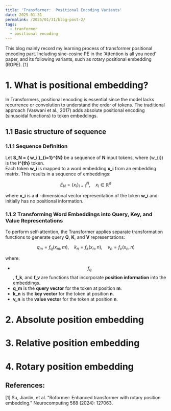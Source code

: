 ```yaml
---
title: 'Transformer:  Positional Encoding Variants'
date: 2025-01-31
permalink: /2025/01/31/blog-post-2/
tags:
  - tranformer
  - positional encoding
---
```


This blog mainly record my learning process of transformer positional encoding part. Including sine-cosine PE in the 'Attention is all you need' paper, and its following variants, 
such as rotary positional embedding (ROPE). [1]
# 1. What is positional embedding?
In Transformers, positional encoding is essential since the model lacks recurrence or convolution to understand the order of tokens. The traditional approach (Vaswani et al., 2017) adds absolute positional encoding (sinusoidal functions) to token embeddings.
## 1.1 Basic structure of sequence
### 1.1.1 Sequence Definition

Let **S_N = \{ w_i \}_{i=1}^{N}** be a sequence of **N** input tokens, where \(w_{i}\) is the **i^{th}** token.  
Each token **w_i** is mapped to a word embedding **x_i** from an embedding matrix. This results in a sequence of embeddings:

$$
E_N = \{ x_i \}_{i=1}^{N}, \quad x_i \in \mathbb{R}^d
$$

where **x_i** is a **d** -dimensional vector representation of the token **w_i** and initially has no positional information.

### 1.1.2 Transforming Word Embeddings into Query, Key, and Value Representations

To perform self-attention, the Transformer applies separate transformation functions to generate query **Q**, **K**, and **V** representations:

$$
q_m = f_q(x_m, m), \quad k_n = f_k(x_n, n), \quad v_n = f_v(x_n, n)
$$

where:

- $$f_q$$, **f_k**, and **f_v** are functions that incorporate **position information** into the embeddings.
- **q_m** is the **query vector** for the token at position **m**.
- **k_n** is the **key vector** for the token at position **n**.
- **v_n** is the **value vector** for the token at position **n**.



# 2. Absolute position embedding


# 3. Relative position embedding

# 4. Rotary position embedding





## References:
[1] Su, Jianlin, et al. "Roformer: Enhanced transformer with rotary position embedding." Neurocomputing 568 (2024): 127063.
